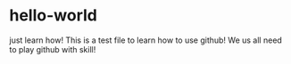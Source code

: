 # hello-world
just learn how!
This is a test file to learn how to use github!
We us all need to play github with skill! 
